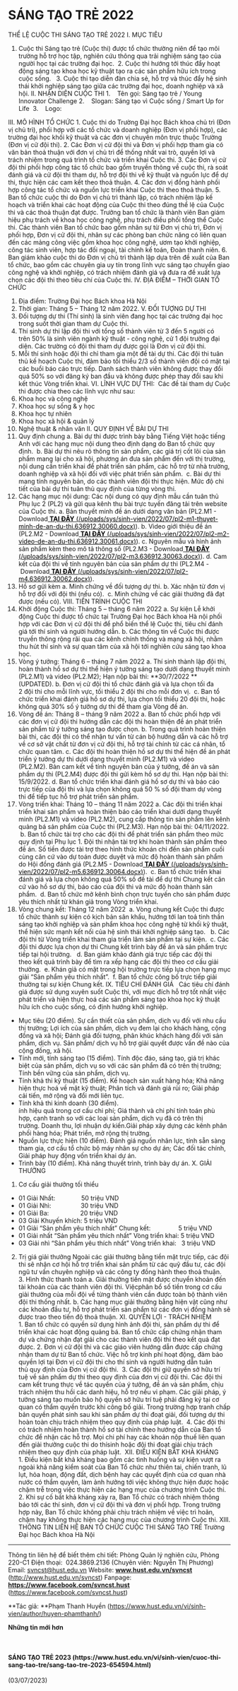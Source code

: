 # SÁNG TẠO TRẺ 2022

THỂ LỆ CUỘC THI SÁNG TẠO TRẺ 2022
I. MỤC TIÊU
1. Cuộc thi Sáng tạo trẻ (Cuộc thi) được tổ chức thường niên để tạo môi trường hỗ trợ học tập, nghiên cứu thông qua trải nghiệm sáng tạo của người học tại các trường đại học.
 2. Cuộc thi hướng tới thúc đẩy hoạt động sáng tạo khoa học kỹ thuật tạo ra các sản phẩm hữu ích trong cuộc sống. 
 3. Cuộc thi tạo diễn đàn chia sẻ, hỗ trợ và thúc đẩy hệ sinh thái khởi nghiệp sáng tạo giữa các trường đại học, doanh nghiệp và xã hội.
II. NHẬN DIỆN CUỘC THI
1.    Tên gọi: Sáng tạo trẻ / Young Innovator Challenge
2.    Slogan: Sáng tạo vì Cuộc sống / Smart Up for Life 
3.    Logo:

III. MÔ HÌNH TỔ CHỨC
1. Cuộc thi do Trường Đại học Bách khoa chủ trì (Đơn vị chủ trì), phối hợp với các tổ chức và doanh nghiệp (Đơn vị phối hợp), các trường đại học khối kỹ thuật và các đơn vị chuyên môn trực thuộc Trường (Đơn vị cử đội thi).
2. Các Đơn vị cử đội thi và Đơn vị phối hợp tham gia có văn bản thoả thuận với đơn vị chủ trì để thống nhất vai trò, quyền lợi và trách nhiệm trong quá trình tổ chức và triển khai Cuộc thi.
3. Các Đơn vị cử đội thi phối hợp công tác tổ chức bao gồm truyền thông về cuộc thi, rà soát đánh giá và cử đội thi tham dự, hỗ trợ đội thi về kỹ thuật và nguồn lực để dự thi, thực hiện các cam kết theo thoả thuận.
4. Các đơn vị đồng hành phối hợp công tác tổ chức và nguồn lực triển khai Cuộc thi theo thoả thuận.
5. Ban tổ chức cuộc thi do Đơn vị chủ trì thành lập, có trách nhiệm lập kế hoạch và triển khai các hoạt động của Cuộc thi theo đúng thể lệ của Cuộc thi và các thoả thuận đạt được. Trưởng ban tổ chức là thành viên Ban giám hiệu phụ trách về khoa học công nghệ, phụ trách điều phối tổng thể Cuộc thi. Các thành viên Ban tổ chức bao gồm nhân sự từ Đơn vị chủ trì, Đơn vị phối hợp, Đơn vị cử đội thi, nhân sự các phòng ban chức năng có liên quan đến các mảng công việc gồm khoa học công nghệ, ươm tạo khởi nghiệp, công tác sinh viên, hợp tác đối ngoại, tài chính kế toán, Đoàn thanh niên.
6. Ban giám khảo cuộc thi do Đơn vị chủ trì thành lập dựa trên đề xuất của Ban tổ chức, bao gồm các chuyên gia uy tín trong lĩnh vực sáng tạo chuyển giao công nghệ và khởi nghiệp, có trách nhiệm đánh giá và đưa ra đề xuất lựa chọn các đội thi theo tiêu chí của Cuộc thi.
IV. ĐỊA ĐIỂM – THỜI GIAN TỔ CHỨC
1. Địa điểm: Trường Đại học Bách khoa Hà Nội
2. Thời gian: Tháng 5 – Tháng 12 năm 2022.
V. ĐỐI TƯỢNG DỰ THI
1. Đối tượng dự thi (Thí sinh) là sinh viên đang học tại các trường đại học trong suốt thời gian tham dự Cuộc thi.
2. Thí sinh dự thi lập đội thi với tổng số thành viên từ 3 đến 5 người có trên 50% là sinh viên ngành kỹ thuật - công nghệ, cử 1 đội trưởng đại diện. Các trường có đội thi tham dự được gọi là Đơn vị cử đội thi.
3. Mỗi thí sinh hoặc đội thi chỉ tham gia một đề tài dự thi. Các đội thi tuân thủ kế hoạch Cuộc thi, đảm bảo tối thiểu 2/3 số thành viên đội có mặt tại các buổi báo cáo trực tiếp. Danh sách thành viên không được thay đổi quá 50% so với đăng ký ban đầu và không được phép thay đổi sau khi kết thúc Vòng triển khai.
VI. LĨNH VỰC DỰ THI: 
Các đề tài tham dự Cuộc thi được chia theo các lĩnh vực như sau:
1. Khoa học và công nghệ
2. Khoa học sự sống &amp; y học
3. Khoa học tự nhiên 
4. Khoa học xã hội &amp; quản lý
5. Nghệ thuật &amp; nhân văn
II. QUY ĐỊNH VỀ BÀI DỰ THI
1. Quy định chung
a. Bài dự thi được trình bày bằng Tiếng Việt hoặc tiếng Anh với các hạng mục nội dung theo định dạng do Ban tổ chức quy định. 
b. Bài dự thi nêu rõ thông tin sản phẩm, các giá trị cốt lõi của sản phẩm mang lại cho xã hội, phương án đưa sản phẩm đến với thị trường, nội dung cần triển khai để phát triển sản phẩm, các hỗ trợ từ nhà trường, doanh nghiệp và xã hội đối với việc phát triển sản phẩm. 
c. Bài dự thi mang tính nguyên bản, do các thành viên đội thi thực hiện. Mức độ chi tiết của bài dự thi tuân thủ quy định của từng vòng thi. 
2. Các hạng mục nội dung: Các nội dung có quy định mẫu cần tuân thủ Phụ lục 2 (PL2) và gửi qua kênh thu bài trực tuyến đăng tải trên website của Cuộc thi.
a. Bản thuyết minh đề án dưới dạng văn bản (PL2.M1 - Download<u style="caret-color: rgb(0, 0, 0); color: rgb(0, 0, 0);"> **TẠI ĐÂY** (/uploads/sys/sinh-vien/2022/07/pl2-m1-thuyet-minh-de-an-du-thi.636912.30060.docx)</u>).
b. Video giới thiệu đề án (PL2.M2 - Download<u style="caret-color: rgb(0, 0, 0); color: rgb(0, 0, 0);"> **TẠI ĐÂY** (/uploads/sys/sinh-vien/2022/07/pl2-m2-video-de-an-du-thi.636912.30061.docx)</u>).
c. Nguyên mẫu và hình ảnh sản phẩm kèm theo mô tả thông số (PL2.M3 - Download<u style="caret-color: rgb(0, 0, 0); color: rgb(0, 0, 0);"> **TẠI ĐÂY** (/uploads/sys/sinh-vien/2022/07/pl2-m3.636912.30063.docx)</u>).
d. Cam kết của đội thi về tính nguyên bản của sản phẩm dự thi (PL2.M4 - Download<u style="caret-color: rgb(0, 0, 0); color: rgb(0, 0, 0);"> **TẠI ĐÂY** (/uploads/sys/sinh-vien/2022/07/pl2-m4.636912.30062.docx)</u>).
3. Hồ sơ gửi kèm
a. Minh chứng về đối tượng dự thi.
b. Xác nhận từ đơn vị hỗ trợ đối với đội thi (nếu có). 
c. Minh chứng về các giải thưởng đã đạt được (nếu có).
VIII. TIẾN TRÌNH CUỘC THI
1. Khởi động Cuộc thi: Tháng 5 – tháng 6 năm 2022
a. Sự kiện Lễ khởi động Cuộc thi được tổ chức tại Trường Đại học Bách khoa Hà nội phối hợp với các Đơn vị cử đội thi để phổ biến thể lệ Cuộc thi, tiêu chí đánh giá tới thí sinh và người hướng dẫn.
b. Các thông tin về Cuộc thi được truyền thông rộng rãi qua các kênh chính thống và mạng xã hội, nhằm thu hút thí sinh và sự quan tâm của xã hội tới nghiên cứu sáng tạo khoa học.
2. Vòng ý tưởng: Tháng 6 – tháng 7 năm 2022
a. Thí sinh thành lập đội thi, hoàn thành hồ sơ dự thi thể hiện ý tưởng sáng tạo dưới dạng thuyết minh (PL2.M1) và video (PL2.M2); Hạn nộp bài thi: **30/7/2022 **(UPDATED).
b. Đơn vị cử đội thi tổ chức đánh giá và lựa chọn tối đa 2 đội thi cho mỗi lĩnh vực, tối thiểu 2 đội thi cho mỗi đơn vị. 
c. Ban tổ chức triển khai đánh giá hồ sơ dự thi, lựa chọn tối thiểu 20 đội thi, hoặc không quá 30% số ý tưởng dự thi để tham gia Vòng đề án.
3. Vòng đề án: Tháng 8 – tháng 9 năm 2022
a. Ban tổ chức phối hợp với các đơn vị cử đội thi hướng dẫn các đội thi hoàn thiện đề án phát triển sản phẩm từ ý tưởng sáng tạo được chọn.
b. Trong quá trình hoàn thiện bài thi, các đội thi có thể nhận tư vấn từ cán bộ hướng dẫn và các hỗ trợ về cơ sở vật chất từ đơn vị cử đội thi, hỗ trợ tài chính từ các cá nhân, tổ chức quan tâm.
c. Các đội thi hoàn thiện hồ sơ dự thi thể hiện đề án phát triển ý tưởng dự thi dưới dạng thuyết minh (PL2.M1) và video (PL2.M2). Bản cam kết về tính nguyên bản của ý tưởng, đề án và sản phẩm dự thi (PL2.M4) được đội thi gửi kèm hồ sơ dự thi. Hạn nộp bài thi: 15/9/2022.
d. Ban tổ chức triển khai đánh giá hồ sơ dự thi và báo cáo trực tiếp của đội thi và lựa chọn không quá 50 % số đội tham dự vòng thi để tiếp tục hỗ trợ phát triển sản phẩm.
4. Vòng triển khai: Tháng 10 – tháng 11 năm 2022
a. Các đội thi triển khai triển khai sản phẩm và hoàn thiện báo cáo triển khai dưới dạng thuyết minh (PL2.M1) và video (PL2.M2), cung cấp thông tin sản phẩm lên kênh quảng bá sản phẩm của Cuộc thi (PL2.M3). Hạn nộp bài thi: 04/11/2022.
 b. Ban tổ chức tài trợ cho các đội thi để phát triển sản phẩm theo mức quy định tại Phụ lục 1. Đội thi nhận tài trợ khi hoàn thành sản phẩm theo đề án. Số tiền được tài trợ theo hình thức khoán chi đến sản phẩm cuối cùng căn cứ vào dự toán được duyệt và mức độ hoàn thành sản phẩm do Hội đồng đánh giá (PL2.M5 - Download<u style="caret-color: rgb(0, 0, 0); color: rgb(0, 0, 0);"> **TẠI ĐÂY** (/uploads/sys/sinh-vien/2022/07/pl2-m5.636912.30064.docx)</u>).
 c. Ban tổ chức triển khai đánh giá và lựa chọn không quá 50% số đề tài để dự thi Chung kết căn cứ vào hồ sơ dự thi, báo cáo của đội thi và mức độ hoàn thành sản phẩm.
 d. Ban tổ chức mở kênh bình chọn trực tuyến cho sản phẩm được yêu thích nhất từ khán giả trong Vòng triển khai. 
5. Vòng chung kết: Tháng 12 năm 2022
 a. Vòng chung kết Cuộc thi được tổ chức thành sự kiện có kịch bản sân khấu, hướng tới lan toả tinh thần sáng tạo khởi nghiệp và sản phẩm khoa học công nghệ từ khối kỹ thuật, thể hiện sức mạnh kết nối của hệ sinh thái khởi nghiệp sáng tạo. 
 b. Các đội thi từ Vòng triển khai tham gia triển lãm sản phẩm tại sự kiện.
 c. Các đội thi được lựa chọn dự thi Chung kết trình bày đề án và sản phẩm trực tiếp tại hội trường. 
 d. Ban giám khảo đánh giá trực tiếp các đội thi theo kết quả trình bày để tìm ra xếp hạng các đội thi theo cơ cấu giải thưởng. 
e. Khán giả có mặt trong hội trường trực tiếp lựa chọn hạng mục giải “Sản phẩm yêu thích nhất”.
 f. Ban tổ chức công bố trực tiếp giải thưởng tại sự kiện Chung kết.
IX. TIÊU CHÍ ĐÁNH GIÁ  
Các tiêu chí đánh giá được sử dụng xuyên suốt Cuộc thi, với mục đích hỗ trợ tốt nhất việc phát triển và hiện thực hoá các sản phẩm sáng tạo khoa học kỹ thuật hữu ích cho cuộc sống, có định hướng khởi nghiệp.
- Mục tiêu (20 điểm).
Sự cần thiết của sản phẩm, dịch vụ đối với nhu cầu thị trường; Lợi ích của sản phẩm, dịch vụ đem lại cho khách hàng, cộng đồng và xã hội; Đánh giá đối tượng, phân khúc khách hàng đối với sản phẩm, dịch vụ. Sản phẩm/ dịch vụ hỗ trợ giải quyết được vấn đề nào của cộng đồng, xã hội.
- Tính mới, tính sáng tạo (15 điểm).
Tính độc đáo, sáng tạo, giá trị khác biệt của sản phẩm, dịch vụ so với các sản phẩm đã có trên thị trường; Tính bền vững của sản phẩm, dịch vụ.
- Tính khả thi kỹ thuật (15 điểm).
Kế hoạch sản xuất hàng hóa; Khả năng hiện thực hoá về mặt kỹ thuật; Phân tích và đánh giá rủi ro; Giải pháp cải tiến, mở rộng và đổi mới liên tục.
- Tính khả thi kinh doanh (30 điểm).<br/>
ính hiệu quả trong cơ cấu chi phí; Giá thành và chi phí tính toán phù hợp, cạnh tranh so với các loại sản phẩm, dịch vụ đã có trên thị trường. Doanh thu, lợi nhuận dự kiến.Giải pháp xây dựng các kênh phân phối hàng hóa; Phát triển, mở rộng thị trường.
- Nguồn lực thực hiện (10 điểm).
Đánh giá nguồn nhân lực, tính sẵn sàng tham gia, cơ cấu tổ chức bộ máy nhân sự cho dự án; Các đối tác chính, Giải pháp huy động vốn triển khai dự án.
- Trình bày (10 điểm).
Khả năng thuyết trình, trình bày dự án.
X. GIẢI THƯỞNG
1. Cơ cấu giải thưởng tối thiểu
- 01 Giải Nhất:               50 triệu VND
- 01 Giải Nhì:                 30 triệu VND
- 01 Giải Ba:                  20 triệu VND
- 03 Giải Khuyến khích: 5 triệu VND
- 01 Giải “Sản phẩm yêu thích nhất” Chung kết:                5 triệu VND
- 01 Giải nhất “Sản phẩm yêu thích nhất” Vòng triển khai: 5 triệu VND
- 03 Giải nhì “Sản phẩm yêu thích nhất” Vòng triển khai:   3 triệu VND
2. Trị giá giải thưởng
Ngoài các giải thưởng bằng tiền mặt trực tiếp, các đội thi sẽ nhận cơ hội hỗ trợ triển khai sản phẩm từ các quỹ đầu tư, các đội ngũ tư vấn chuyên nghiệp và các công ty đồng hành theo thoả thuận. 
3. Hình thức thanh toán
a. Giải thưởng tiền mặt được chuyển khoản đến tài khoản của các thành viên đội thi. Việcphân bổ số tiền trong cơ cấu giải thưởng của mỗi đội về từng thành viên cần được toàn bộ thành viên đội thi thống nhất.
b. Các hạng mục giải thưởng bằng hiện vật cũng như các khoản đầu tư, hỗ trợ phát triển sản phẩm từ các đơn vị đồng hành sẽ được trao theo tiến độ thoả thuận.
XI. QUYỀN LỢI - TRÁCH NHIỆM 
1. Ban tổ chức có quyền sử dụng hình ảnh đội thi, sản phẩm dự thi để triển khai các hoạt động quảng bá. Ban tổ chức cấp chứng nhận tham dự và chứng nhận đạt giải cho các thành viên đội thi theo kết quả đạt được.
2. Đơn vị cử đội thi và các giáo viên hướng dẫn được cấp chứng nhận tham dự từ Ban tổ chức. Việc hỗ trợ kinh phí hoạt động, đảm bảo quyền lợi tại Đơn vị cử đội thi cho thí sinh và người hướng dẫn tuân thủ quy định của Đơn vị cử đội thi. 
3. Các đội thi giữ quyền sở hữu trí tuệ về sản phẩm dự thi theo quy định của đơn vị cử đội thi. Các đội thi cam kết trung thực về tác quyền của ý tưởng, đề án và sản phẩm, chịu trách nhiệm thu hồi các danh hiệu, hỗ trợ nếu vi phạm. Các giải pháp, ý tưởng sáng tạo muốn bảo hộ quyền sở hữu trí tuệ phải đăng ký tại cơ quan có thẩm quyền trước khi công bố giải. Trong trường hợp tranh chấp bản quyền phát sinh sau khi sản phẩm dự thi đoạt giải, đối tượng dự thi hoàn toàn chịu trách nhiệm theo quy định của pháp luật.
 4. Các đội thi có trách nhiệm hoàn thành hồ sơ tài chính theo hướng dẫn của Ban tổ chức để nhận các hỗ trợ. Mọi chi phí hay các khoản nộp thuế liên quan đến giải thưởng cuộc thi do thísinh hoặc đội thi đoạt giải chịu trách nhiệm theo quy định của pháp luật. 
XII. ĐIỀU KIỆN BẤT KHẢ KHÁNG
1. Điều kiện bất khả kháng bao gồm các tình huống và sự kiện vượt ra ngoài khả năng kiểm soát của Ban Tổ chức như thiên tai, chiến tranh, lũ lụt, hỏa hoạn, động đất, dịch bệnh hay các quyết định của cơ quan nhà nước có thẩm quyền, làm ảnh hưởng tới việc không thực hiện được hoặc chậm trễ trong việc thực hiện các hạng mục của chương trình Cuộc thi.
2. Khi sự cố bất khả kháng xảy ra, Ban Tổ chức có trách nhiệm thông báo tới các thí sinh, đơn vị cử đội thi và đơn vị phối hợp. Trong trường hợp này, Ban Tổ chức không phải chịu trách nhiệm về việc trì hoãn, chậm hay không thực hiện các hạng mục của chương trình Cuộc thi.
XIII. THÔNG TIN LIÊN HỆ
BAN TỔ CHỨC CUỘC THI SÁNG TẠO TRẺ
Trường Đại học Bách khoa Hà Nội 
__________
Thông tin liên hệ để biết thêm chi tiết:
Phòng Quản lý nghiên cứu, Phòng 220-C1
Điện thoại:  024.3869.2136 (Chuyên viên: Nguyễn Thị Phương) 
Email: svncst@hust.edu.vn
Website: **www.hust.edu.vn/svncst** (http://www.hust.edu.vn/svncst)
Fanpage: **https://www.facebook.com/svncst.hust** (https://www.facebook.com/svncst.hust)
 

**Tác giả: **Phạm Thanh Huyền (https://www.hust.edu.vn/vi/sinh-vien/author/huyen-phamthanh/)

**Những tin mới hơn**

 
<h4>SÁNG TẠO TRẺ 2023 (https://www.hust.edu.vn/vi/sinh-vien/cuoc-thi-sang-tao-tre/sang-tao-tre-2023-654594.html)</h4>
(03/07/2023)